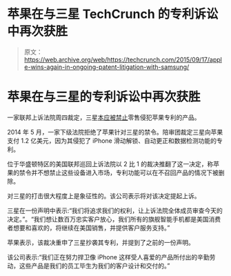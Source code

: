# 苹果在与三星 TechCrunch 的专利诉讼中再次获胜

> 原文：<https://web.archive.org/web/https://techcrunch.com/2015/09/17/apple-wins-again-in-ongoing-patent-litigation-with-samsung/>

# 苹果在与三星的专利诉讼中再次获胜

一家联邦上诉法院周四裁定，三星[本应被禁止](https://web.archive.org/web/20230130004541/http://www.reuters.com/article/2015/09/17/us-apple-samsung-idUSKCN0RH23G20150917)零售侵犯苹果专利的产品。

2014 年 5 月，一家下级法院拒绝了苹果针对三星的禁令。陪审团裁定三星向苹果支付 1.2 亿美元，因为其侵犯了 iPhone 滑动解锁、自动更正和数据检测功能的专利。

位于华盛顿特区的美国联邦巡回上诉法院以 2 比 1 的裁决推翻了这一决定，称苹果的禁令并不想禁止这些设备进入市场，专利功能可以在不召回产品的情况下被删除。

对三星的打击很大程度上是象征性的。该公司表示将对该决定提起上诉。

三星在一份声明中表示:“我们将追求我们的权利，让上诉法院全体成员审查今天的决定。”。“我们想让数百万忠实客户放心，我们所有的旗舰智能手机都是美国消费者想要和喜欢的，将继续在美国销售，并提供客户服务支持。”

苹果表示，该裁决重申了三星抄袭其专利，并提到了之前的一份声明。

该公司表示:“我们正在努力捍卫像 iPhone 这样受人喜爱的产品所付出的辛勤劳动，这些产品是我们的员工毕生为我们的客户设计和交付的。”